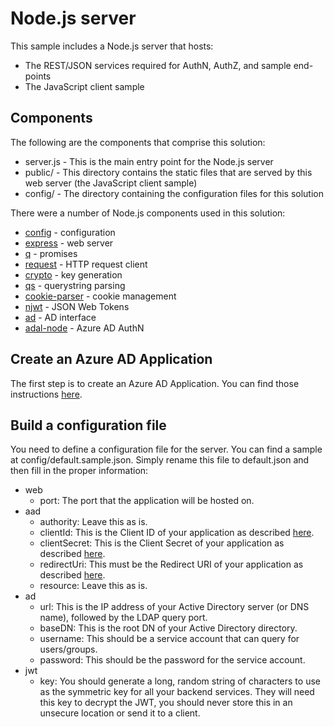 # Node.js server
This sample includes a Node.js server that hosts:
- The REST/JSON services required for AuthN, AuthZ, and sample end-points
- The JavaScript client sample

## Components
The following are the components that comprise this solution:

* server.js - This is the main entry point for the Node.js server
* public/ - This directory contains the static files that are served by this web server (the JavaScript client sample)
* config/ - The directory containing the configuration files for this solution

There were a number of Node.js components used in this solution:

* [config](https://www.npmjs.com/package/config) - configuration
* [express](https://www.npmjs.com/package/express) - web server
* [q](https://www.npmjs.com/package/q) - promises
* [request](https://www.npmjs.com/package/request) - HTTP request client
* [crypto](https://www.npmjs.com/package/crypto) - key generation
* [qs](https://www.npmjs.com/package/qs) - querystring parsing
* [cookie-parser](https://www.npmjs.com/package/cookie-parser) - cookie management
* [njwt](https://www.npmjs.com/package/njwt) - JSON Web Tokens
* [ad](https://www.npmjs.com/package/activedirectory) - AD interface
* [adal-node](https://www.npmjs.com/package/adal-node) - Azure AD AuthN

## Create an Azure AD Application
The first step is to create an Azure AD Application. You can find those instructions [here](ad-application.md).

## Build a configuration file
You need to define a configuration file for the server. You can find a sample at config/default.sample.json. Simply rename this file to default.json and then fill in the proper information:

- web
  - port: The port that the application will be hosted on.
- aad
  - authority: Leave this as is.
  - clientId: This is the Client ID of your application as described [here](ad-application.md).
  - clientSecret: This is the Client Secret of your application as described [here](ad-application.md).
  - redirectUri: This must be the Redirect URI of your application as described [here](ad-application.md).
  - resource: Leave this as is.
- ad
  - url: This is the IP address of your Active Directory server (or DNS name), followed by the LDAP query port.
  - baseDN: This is the root DN of your Active Directory directory.
  - username: This should be a service account that can query for users/groups.
  - password: This should be the password for the service account.
- jwt
  - key: You should generate a long, random string of characters to use as the symmetric key for all your backend services. They will need this key to decrypt the JWT, you should never store this in an unsecure location or send it to a client.
